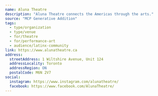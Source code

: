 ```yaml
---
name: Aluna Theatre
description: "Aluna Theatre connects the Americas through the arts."
source: "MCP Generative Addition"
tags:
  - type/organization
  - type/venue
  - for/theatre
  - for/performance-art
  - audience/latinx-community
link: https://www.alunatheatre.ca
address:
  streetAddress: 1 Wiltshire Avenue, Unit 124
  addressLocality: Toronto
  addressRegion: ON
  postalCode: M6N 2V7
social:
  instagram: https://www.instagram.com/alunatheatre/
  facebook: https://www.facebook.com/AlunaTheatre/
---
```

